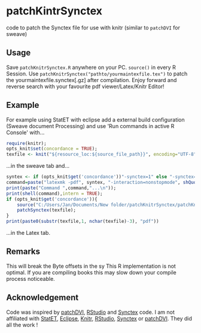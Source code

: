 patchKintrSynctex
=================

code to patch the Synctex file for use  with knitr (similar to `patchDVI` for sweave)

Usage
------

Save `patchKnitrSynctex.R` anywhere on your PC. 
`source()` in every R Session. 
Use `patchKnitrSynctex("pathto/yourmaintexfile.tex")` to patch the yourmaintexfile.synctex[.gz] after compilation. 
Enjoy forward and reverse search with your favourite pdf viewer/Latex/Knitr Editor!

Example
------

For example using StatET with eclipse add a external build configuration (Sweave document Processing) and  use 'Run commands in active R Console' with...
```r
require(knitr); 
opts_knit$set(concordance = TRUE); 
texfile <- knit("${resource_loc:${source_file_path}}", encoding="UTF-8")
```
...in the sweave tab and... 
```r
syntex <- if (opts_knit$get('concordance'))"-synctex=1" else "-synctex=0";
command=paste("latexmk -pdf", syntex, "-interaction=nonstopmode", shQuote(texfile));
print(paste("Command ",command,"...\n"));
print(shell(command),intern = TRUE);
if (opts_knit$get('concordance')){
	source("C:/Users/Jan/Documents/New folder/patchKnitrSynctex/patchKnitrSynctex.R", echo=FALSE, encoding="UTF-8");
	patchSynctex(texfile); 
}
print(paste0(substr(texfile,1, nchar(texfile)-3), "pdf"))
```
...in the Latex tab.

Remarks
----
This will break the Byte offsets in the sy
This R implementation is not optimal. If you are compiling books this may slow down your compile process noticeable.

Acknowledgement
-------------
Code was inspired by [patchDVI](http://cran.r-project.org/web/packages/patchDVI/index.html), [RStudio](https://github.com/rstudio/rstudio) and [Synctex](http://itexmac.sourceforge.net/SyncTeX.html) code.
I am not affiliated with [StatET](https://github.com/walware/statet), [Eclipse](http://git.eclipse.org/c/), [Knitr](https://github.com/yihui/knitr), [RStudio](https://github.com/rstudio/rstudio), [Synctex](http://itexmac.sourceforge.net/SyncTeX.html) or [patchDVI](http://cran.r-project.org/web/packages/patchDVI/index.html). They did all the work !

